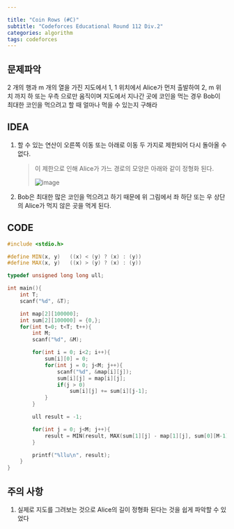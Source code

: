 ```yaml
---

title: "Coin Rows (#C)"
subtitle: "Codeforces Educational Round 112 Div.2"
categories: algorithm
tags: codeforces
---
```


## 문제파악

2 개의 행과 m 개의 열을 가진 지도에서 1, 1 위치에서 Alice가 먼저 출발하여 2, m 위치 까지 하 또는 우측 으로만 움직이며 지도에서 지나간 곳에 코인을 먹는 경우 Bob이 최대한 코인을 먹으려고 할 때 얼마나 먹을 수 있는지 구해라

## IDEA

1. 할 수 있는 연산이 오른쪽 이동 또는 아래로 이동 두 가지로 제한되어 다시 돌아올 수 없다.

   > 이 제한으로 인해 Alice가 가느 경로의 모양은 아래와 같이 정형화 된다.
   >
   > ![image](https://user-images.githubusercontent.com/32065940/127761154-e2d781e8-ac2c-4170-b319-82fe3a8ac6b8.png)

2. Bob은 최대한 많은 코인을 먹으려고 하기 때문에 위 그림에서 좌 하단 또는 우 상단의 Alice가 먹지 않은 곳을 먹게 된다.


## CODE

```c++
#include <stdio.h>

#define MIN(x, y)   ((x) < (y) ? (x) : (y))
#define MAX(x, y)   ((x) > (y) ? (x) : (y))

typedef unsigned long long ull;

int main(){
    int T;
    scanf("%d", &T);

    int map[2][100000];
    int sum[2][100000] = {0,};
    for(int t=0; t<T; t++){
        int M;
        scanf("%d", &M);

        for(int i = 0; i<2; i++){
            sum[i][0] = 0;
            for(int j = 0; j<M; j++){
                scanf("%d", &map[i][j]);
                sum[i][j] = map[i][j];
                if(j > 0)
                    sum[i][j] += sum[i][j-1];
            }
        }

        ull result = -1;

        for(int j = 0; j<M; j++){
            result = MIN(result, MAX(sum[1][j] - map[1][j], sum[0][M-1] - sum[0][j]));
        }

        printf("%llu\n", result);
    }
}
```



## 주의 사항

1. 실제로 지도를 그려보는 것으로 Alice의 길이 정형화 된다는 것을 쉽게 파악할 수 있었다
